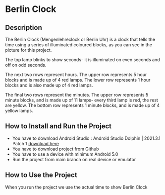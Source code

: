 # Berlin Clock

## Description 

The Berlin Clock (Mengenlehreclock or Berlin Uhr) is a clock that tells the time using a series of illuminated coloured blocks, as you can see in the picture for this project.

The top lamp blinks to show seconds- it is illuminated on even seconds and off on odd seconds.

The next two rows represent hours. The upper row represents 5 hour blocks and is made up of 4 red lamps. The lower row represents 1 hour blocks and is also made up of 4 red lamps.

The final two rows represent the minutes. The upper row represents 5 minute blocks, and is made up of 11 lamps- every third lamp is red, the rest are yellow. The bottom row represents 1 minute blocks, and is made up of 4 yellow lamps.


## How to Install and Run the Project

- You have to download Android Studio : Android Studio Dolphin | 2021.3.1 Patch 1 
[download here](https://developer.android.com/studio?gclid=Cj0KCQiA4uCcBhDdARIsAH5jyUkWACr07IRqmf9NbjgBZGRAm1IAPBTQk6zpuwf0dO7rNytjgLtXcVgaApcMEALw_wcB&gclsrc=aw.ds)
- You have to download project from Github
- You have to use a device with minimum Android 5.0
- Run the project from main branch on real device or emulator

## How to Use the Project
When you run the project we use the actual time to show Berlin Clock
